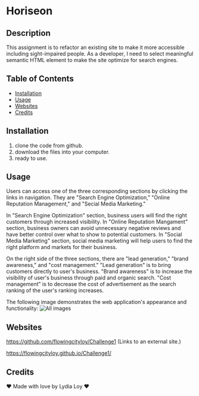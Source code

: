 # Horiseon

## Description

This assignment is to refactor an existing site to make it more accessible including sight-impaired people. As a developer, I need to select meaningful semantic HTML element to make the site optimize for search engines.


## Table of Contents

* [Installation](#Installation)
* [Usage](#Usage)
* [Websites](#Websites)
* [Credits](#Credits)


## Installation

1. clone the code from github.
2. download the files into your computer.
3. ready to use.

## Usage

Users can access one of the three corresponding sections by clicking the links in navigation. They are "Search Engine Optimization," "Online Reputation Management," and "Secial Media Marketing." 

In "Search Engine Optimization" section, business users will find the right customers through increased visibility.
In "Online Reputation Mangament" section, business owners can avoid unnecessary negative reviews and have better control over what to show to potential customers.
In "Social Media Marketing" section, social media marketing will help users to find the right platform and markets for their business.

On the right side of the three sections, there are "lead generation," "brand awareness," and "cost management."
"Lead generation" is to bring customers directly to user's business.
"Brand awareness" is to increase the visibility of user's business through paid and organic search.
"Cost management" is to decrease the cost of advertisement as the search ranking of the user's ranking increases.

The following image demonstrates the web application's appearance and functionality:
<img src="./assets/images/ScreenShot.png" alt="All images"/>


## Websites

https://github.com/flowingcityloy/Challenge1 (Links to an external site.)

https://flowingcityloy.github.io/Challenge1/


## Credits

❤️ Made with love by Lydia Loy ❤️

